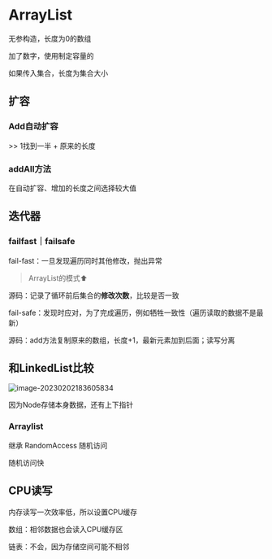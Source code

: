 # ArrayList

无参构造，长度为0的数组

加了数字，使用制定容量的

如果传入集合，长度为集合大小



## 扩容

### Add自动扩容

\>\> 1找到一半 + 原来的长度



### addAll方法

在自动扩容、增加的长度之间选择较大值



## 迭代器

### failfast｜failsafe

fail-fast：一旦发现遍历同时其他修改，抛出异常

> ArrayList的模式⬆️

源码：记录了循环前后集合的**修改次数**，比较是否一致



fail-safe：发现时应对，为了完成遍历，例如牺牲一致性（遍历读取的数据不是最新）

源码：add方法复制原来的数组，长度+1，最新元素加到后面；读写分离



## 和LinkedList比较



![image-20230202183605834](https://xingqiu-tuchuang-1256524210.cos.ap-shanghai.myqcloud.com/3978/image-20230202183605834.png)

因为Node存储本身数据，还有上下指针





### Arraylist

继承 RandomAccess 随机访问

随机访问快







## CPU读写

内存读写一次效率低，所以设置CPU缓存



数组：相邻数据也会读入CPU缓存区

链表：不会，因为存储空间可能不相邻